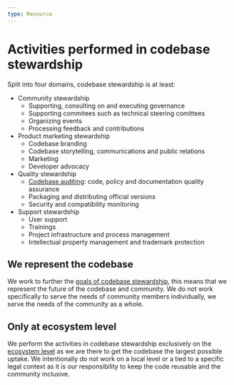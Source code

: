 ```yaml
---
type: Resource
---
```


# Activities performed in codebase stewardship

Split into four domains, codebase stewardship is at least:

* Community stewardship
  * Supporting, consulting on and executing governance
  * Supporting commitees such as technical steering comittees
  * Organizing events
  * Processing feedback and contributions
* Product marketing stewardship
  * Codebase branding
  * Codebase storytelling, communications and public relations
  * Marketing
  * Developer advocacy
* Quality stewardship
  * [Codebase auditing](../codebase-auditing/index.md): code, policy and documentation quality assurance
  * Packaging and distributing official versions
  * Security and compatibility monitoring
* Support stewardship
  * User support
  * Trainings
  * Project infrastructure and process management
  * Intellectual property management and trademark protection

## We represent the codebase

We work to further the [goals of codebase stewardship](goals.md), this means that we represent the future of the codebase and community. We do not work specifically to serve the needs of community members individually, we serve the needs of the community as a whole.

## Only at ecosystem level

We perform the activities in codebase stewardship exclusively on the [ecosystem level](../../glossary/ecosystem-level-definition.md) as we are there to get the codebase the largest possible uptake.
We intentionally do not work on a local level or a tied to a specific legal context as it is our responsibility to keep the code reusable and the community inclusive.
